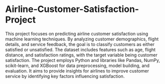 # Airline-Customer-Satisfaction-Project

This project focuses on predicting airline customer satisfaction using machine learning techniques. By analyzing customer demographics, flight details, and service feedback, the goal is to classify customers as either satisfied or unsatisfied. The dataset includes features such as age, flight distance, and satisfaction ratings, with the target variable being customer satisfaction. The project employs Python and libraries like Pandas, NumPy, scikit-learn, and XGBoost for data preprocessing, model building, and evaluation. It aims to provide insights for airlines to improve customer service by identifying key factors influencing satisfaction.
